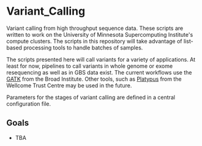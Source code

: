 # Variant_Calling
Variant calling from high throughput sequence data. These scripts are written to
work on the University of Minnesota Supercomputing Institute's compute clusters.
The scripts in this repository will take advantage of list-based processing
tools to handle batches of samples.

The scripts presented here will call variants for a variety of applications. At
least for now, pipelines to call variants in whole genome or exome resequencing
as well as in GBS data exist. The current workflows use the [GATK](
https://www.broadinstitute.org/gatk/) from the Broad Institute. Other tools,
such as [Platypus](http://www.well.ox.ac.uk/platypus) from the Wellcome Trust
Centre may be used in the future.

Parameters for the stages of variant calling are defined in a central
configuration file.

## Goals
- TBA
